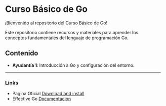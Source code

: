 # Curso Básico de Go

¡Bienvenido al repositorio del Curso Básico de Go!

Este repositorio contiene recursos y materiales para aprender los conceptos fundamentales del lenguaje de programación Go. 

## Contenido

- **Ayudantía 1**: Introducción a Go y configuración del entorno.


*** 

### Links

* Pagina Oficial [Download and install](https://go.dev/doc/install)
* Effective Go [Documentación](https://go.dev/doc/effective_go) 


